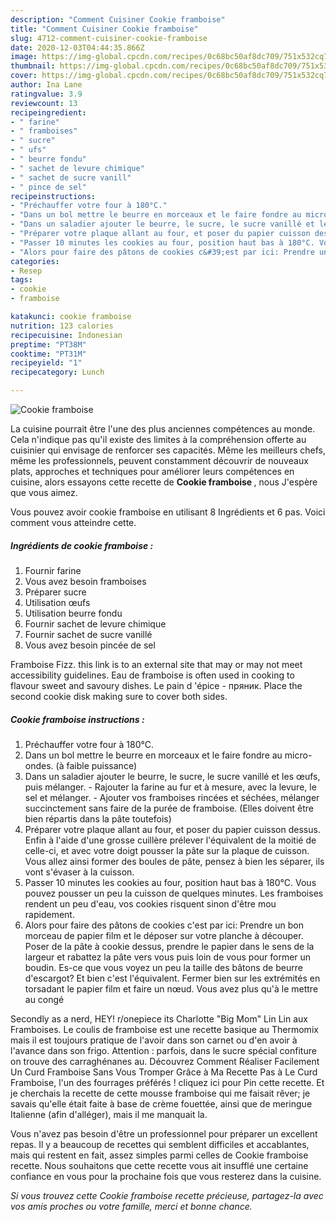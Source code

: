 ```yaml
---
description: "Comment Cuisiner Cookie framboise"
title: "Comment Cuisiner Cookie framboise"
slug: 4712-comment-cuisiner-cookie-framboise
date: 2020-12-03T04:44:35.866Z
image: https://img-global.cpcdn.com/recipes/0c68bc50af8dc709/751x532cq70/cookie-framboise-photo-principale-de-la-recette.jpg
thumbnail: https://img-global.cpcdn.com/recipes/0c68bc50af8dc709/751x532cq70/cookie-framboise-photo-principale-de-la-recette.jpg
cover: https://img-global.cpcdn.com/recipes/0c68bc50af8dc709/751x532cq70/cookie-framboise-photo-principale-de-la-recette.jpg
author: Ina Lane
ratingvalue: 3.9
reviewcount: 13
recipeingredient:
- " farine"
- " framboises"
- " sucre"
- " ufs"
- " beurre fondu"
- " sachet de levure chimique"
- " sachet de sucre vanill"
- " pince de sel"
recipeinstructions:
- "Préchauffer votre four à 180°C."
- "Dans un bol mettre le beurre en morceaux et le faire fondre au micro-ondes. (à faible puissance)"
- "Dans un saladier ajouter le beurre, le sucre, le sucre vanillé et les œufs, puis mélanger. Rajouter la farine au fur et à mesure, avec la levure, le sel et mélanger. Ajouter vos framboises rincées et séchées, mélanger succinctement sans faire de la purée de framboise. (Elles doivent être bien répartis dans la pâte toutefois)"
- "Préparer votre plaque allant au four, et poser du papier cuisson dessus. Enfin à l&#39;aide d&#39;une grosse cuillère prélever l&#39;équivalent de la moitié de celle-ci, et avec votre doigt pousser la pâte sur la plaque de cuisson. Vous allez ainsi former des boules de pâte, pensez à bien les séparer, ils vont s&#39;évaser à la cuisson."
- "Passer 10 minutes les cookies au four, position haut bas à 180°C. Vous pouvez pousser un peu la cuisson de quelques minutes. Les framboises rendent un peu d&#39;eau, vos cookies risquent sinon d&#39;être mou rapidement."
- "Alors pour faire des pâtons de cookies c&#39;est par ici: Prendre un bon morceau de papier film et le déposer sur votre planche à découper. Poser de la pâte à cookie dessus, prendre le papier dans le sens de la largeur et rabattez la pâte vers vous puis loin de vous pour former un boudin. Es-ce que vous voyez un peu la taille des bâtons de beurre d&#39;escargot? Et bien c&#39;est l&#39;équivalent. Fermer bien sur les extrémités en torsadant le papier film et faire un nœud. Vous avez plus qu&#39;à le mettre au congé"
categories:
- Resep
tags:
- cookie
- framboise

katakunci: cookie framboise 
nutrition: 123 calories
recipecuisine: Indonesian
preptime: "PT38M"
cooktime: "PT31M"
recipeyield: "1"
recipecategory: Lunch

---
```



![Cookie framboise](https://img-global.cpcdn.com/recipes/0c68bc50af8dc709/751x532cq70/cookie-framboise-photo-principale-de-la-recette.jpg)

La cuisine pourrait être l'une des plus anciennes compétences au monde. Cela n'indique pas qu'il existe des limites à la compréhension offerte au cuisinier qui envisage de renforcer ses capacités. Même les meilleurs chefs, même les professionnels, peuvent constamment découvrir de nouveaux plats, approches et techniques pour améliorer leurs compétences en cuisine, alors essayons cette recette de <strong> Cookie framboise </strong>, nous J'espère que vous aimez.

<!--inarticleads1-->

Vous pouvez avoir cookie framboise en utilisant 8 Ingrédients et 6 pas. Voici comment vous atteindre cette.

##### Ingrédients de cookie framboise :

1. Fournir  farine
1. Vous avez besoin  framboises
1. Préparer  sucre
1. Utilisation  œufs
1. Utilisation  beurre fondu
1. Fournir  sachet de levure chimique
1. Fournir  sachet de sucre vanillé
1. Vous avez besoin  pincée de sel


Framboise Fizz. this link is to an external site that may or may not meet accessibility guidelines. Eau de framboise is often used in cooking to flavour sweet and savoury dishes. Le pain d &#39;épice - пряник. Place the second cookie disk making sure to cover both sides. 

<!--inarticleads2-->

##### Cookie framboise instructions :

1. Préchauffer votre four à 180°C.
1. Dans un bol mettre le beurre en morceaux et le faire fondre au micro-ondes. (à faible puissance)
1. Dans un saladier ajouter le beurre, le sucre, le sucre vanillé et les œufs, puis mélanger. - Rajouter la farine au fur et à mesure, avec la levure, le sel et mélanger. - Ajouter vos framboises rincées et séchées, mélanger succinctement sans faire de la purée de framboise. (Elles doivent être bien répartis dans la pâte toutefois)
1. Préparer votre plaque allant au four, et poser du papier cuisson dessus. Enfin à l&#39;aide d&#39;une grosse cuillère prélever l&#39;équivalent de la moitié de celle-ci, et avec votre doigt pousser la pâte sur la plaque de cuisson. Vous allez ainsi former des boules de pâte, pensez à bien les séparer, ils vont s&#39;évaser à la cuisson.
1. Passer 10 minutes les cookies au four, position haut bas à 180°C. Vous pouvez pousser un peu la cuisson de quelques minutes. Les framboises rendent un peu d&#39;eau, vos cookies risquent sinon d&#39;être mou rapidement.
1. Alors pour faire des pâtons de cookies c&#39;est par ici: Prendre un bon morceau de papier film et le déposer sur votre planche à découper. Poser de la pâte à cookie dessus, prendre le papier dans le sens de la largeur et rabattez la pâte vers vous puis loin de vous pour former un boudin. Es-ce que vous voyez un peu la taille des bâtons de beurre d&#39;escargot? Et bien c&#39;est l&#39;équivalent. Fermer bien sur les extrémités en torsadant le papier film et faire un nœud. Vous avez plus qu&#39;à le mettre au congé


Secondly as a nerd, HEY! r/onepiece its Charlotte &#34;Big Mom&#34; Lin Lin aux Framboises. Le coulis de framboise est une recette basique au Thermomix mais il est toujours pratique de l&#39;avoir dans son carnet ou d&#39;en avoir à l&#39;avance dans son frigo. Attention : parfois, dans le sucre spécial confiture on trouve des carraghénanes au. Découvrez Comment Réaliser Facilement Un Curd Framboise Sans Vous Tromper Grâce à Ma Recette Pas à Le Curd Framboise, l&#39;un des fourrages préférés ! cliquez ici pour Pin cette recette. Et je cherchais la recette de cette mousse framboise qui me faisait rêver; je savais qu&#39;elle était faite à base de crème fouettée, ainsi que de meringue Italienne (afin d&#39;alléger), mais il me manquait la. 

<!--inarticleads1-->

<p>
Vous n'avez pas besoin d'être un professionnel pour préparer un excellent repas. Il y a beaucoup de recettes qui semblent difficiles et accablantes, mais qui restent en fait, assez simples parmi celles de Cookie framboise recette. Nous souhaitons que cette recette vous ait insufflé une certaine confiance en vous pour la prochaine fois que vous resterez dans la cuisine.
</p>

<p>
<i>Si vous trouvez cette Cookie framboise recette précieuse, partagez-la avec vos amis proches ou votre famille, merci et bonne chance.</i>
</p>
